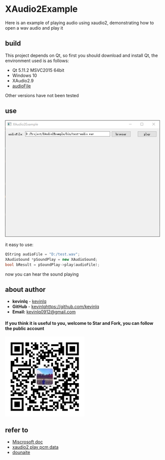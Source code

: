 # XAudio2Example
Here is an example of playing audio using xaudio2, demonstrating how to open a wav audio and play it

##  build

This project depends on Qt, so first you should download and install Qt, the environment used is as follows:

- Qt 5.11.2 MSVC2015 64bit
- Windows 10
- XAudio2.9
- [audioFile](https://github.com/adamstark/AudioFile)

Other versions have not been tested

## use

![demo-16-1600](./screen/play_test_16_1600.png)

it easy to use: 

```c++
QString audioFile = "D:/test.wav";
XAudioSound *pSoundPlay = new XAudioSound;
bool bResult = pSoundPlay->play(audioFile);
```

now you can hear the sound playing



## about author

- **kevinlq**  - [kevinlq](http://kevinlq.com/)
- **GitHub**  - [kevinlq](https://github.com/kevinlq)https://github.com/kevinlq 
- **Email:** kevinlq0912@gmail.com

####  If you think it is useful to you, welcome to Star and Fork, you can follow the public account

![thanks](./screen/qrcode_for_devstone.png)





## refer to

- [Miscrosoft doc](https://learn.microsoft.com/en-us/windows/win32/xaudio2/xaudio2-introduction)
- [xaudio2 play pcm data](https://www.cnblogs.com/lidabo/p/6834925.html)
- [dounaite](https://www.dounaite.com/article/6256f0967cc4ff68e649d843.html)
